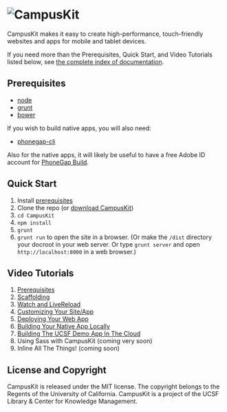 # ![CampusKit](https://raw.github.com/Trott/CampusKit/logo/logo.png)

CampusKit makes it easy to create high-performance, touch-friendly websites and apps for mobile and tablet devices.

If you need more than the Prerequisites, Quick Start, and Video Tutorials listed below, see [the complete index of documentation](https://github.com/Trott/CampusKit/wiki).

Prerequisites
-

* [node](http://nodejs.org/download/)
* [grunt](http://gruntjs.com/getting-started)
* [bower](http://bower.io/)

If you wish to build native apps, you will also need:

* [phonegap-cli](https://github.com/mwbrooks/phonegap-cli)

Also for the native apps, it will likely be useful to have a free Adobe ID account for [PhoneGap Build](http://build.phonegap.com).

Quick Start
-

1. Install [prerequisites](#prerequisites)
2. Clone the repo (or [download CampusKit](https://github.com/Trott/CampusKit/tags))
3. `cd CampusKit`
4. `npm install`
5. `grunt`
6. `grunt run` to open the site in a browser. (Or make the `/dist` directory your docroot in your web server. Or type `grunt server` and open `http://localhost:8000` in a web browser.)

Video Tutorials
-

1. [Prerequisites](http://www.youtube.com/watch?v=63EmdRzHFmA)
2. [Scaffolding](http://www.youtube.com/watch?v=wec_Me7MFJ8)
3. [Watch and LiveReload](http://www.youtube.com/watch?v=tnW7KCBKn6Q)
4. [Customizing Your Site/App](http://www.youtube.com/watch?v=SqhVkWNcRLs)
5. [Deploying Your Web App](http://www.youtube.com/watch?v=f5L-BfLqyZo)
6. [Building Your Native App Locally](http://www.youtube.com/watch?v=DtvhvQ2KyFg)
7. [Building The UCSF Demo App In The Cloud](http://www.youtube.com/watch?v=IjbaCeKYP5o)
8. Using Sass with CampusKit (coming very soon)
9. Inline All The Things! (coming soon)

License and Copyright
-

CampusKit is released under the MIT license. The copyright belongs to the Regents of the University of California. CampusKit is a project of the UCSF Library & Center for Knowledge Management.



